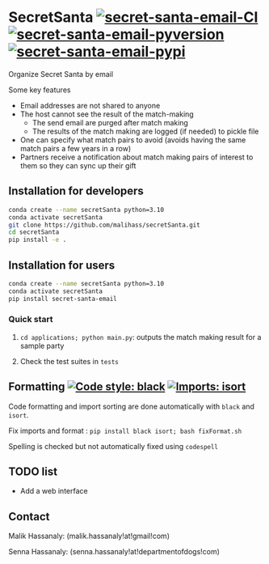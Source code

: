 # SecretSanta [![secret-santa-email-CI](https://github.com/malihass/secretSanta/actions/workflows/ci.yml/badge.svg)](https://github.com/malihass/secretSanta/actions/workflows/ci.yml) [![secret-santa-email-pyversion](https://img.shields.io/pypi/pyversions/secret-santa-email.svg)](https://pypi.org/project/secret-santa-email/)  [![secret-santa-email-pypi](https://badge.fury.io/py/secret-santa-email.svg)](https://badge.fury.io/py/secret-santa-email) 

Organize Secret Santa by email

Some key features
- Email addresses are not shared to anyone
- The host cannot see the result of the match-making
  - The send email are purged after match making
  - The results of the match making are logged (if needed) to pickle file
- One can specify what match pairs to avoid (avoids having the same match pairs a few years in a row)
- Partners receive a notification about match making pairs of interest to them so they can sync up their gift

## Installation for developers

```bash
conda create --name secretSanta python=3.10
conda activate secretSanta
git clone https://github.com/malihass/secretSanta.git
cd secretSanta
pip install -e .
```

## Installation for users

```bash
conda create --name secretSanta python=3.10
conda activate secretSanta
pip install secret-santa-email
```

### Quick start

1. `cd applications; python main.py`: outputs the match making result for a sample party

2. Check the test suites in `tests`

## Formatting [![Code style: black](https://img.shields.io/badge/code%20style-black-000000.svg)](https://github.com/psf/black) [![Imports: isort](https://img.shields.io/badge/%20imports-isort-%231674b1?style=flat&labelColor=ef8336)](https://pycqa.github.io/isort/)

Code formatting and import sorting are done automatically with `black` and `isort`. 

Fix imports and format : `pip install black isort; bash fixFormat.sh`

Spelling is checked but not automatically fixed using `codespell`

## TODO list
- Add a web interface

## Contact

Malik Hassanaly: (malik.hassanaly!at!gmail!com)

Senna Hassanaly: (senna.hassanaly!at!departmentofdogs!com)

